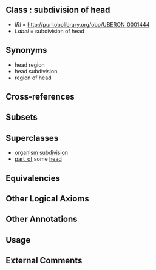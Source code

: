 
## Class : subdivision of head

 * *IRI* = http://purl.obolibrary.org/obo/UBERON_0001444
 * *Label* = subdivision of head

## Synonyms

 * head region
 * head subdivision
 * region of head

## Cross-references


## Subsets


## Superclasses

 * [organism subdivision](../../UBERON/75/UBERON_0000475.md)
 * [part_of](../../BFO/50/BFO_0000050.md) some [head](../../UBERON/33/UBERON_0000033.md)

## Equivalencies


## Other Logical Axioms


## Other Annotations


## Usage


## External Comments

